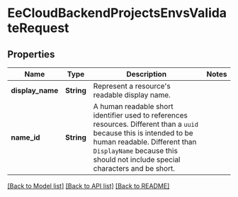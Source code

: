 # EeCloudBackendProjectsEnvsValidateRequest

## Properties

Name | Type | Description | Notes
------------ | ------------- | ------------- | -------------
**display_name** | **String** | Represent a resource's readable display name. | 
**name_id** | **String** | A human readable short identifier used to references resources. Different than a `uuid` because this is intended to be human readable. Different than `DisplayName` because this should not include special characters and be short. | 

[[Back to Model list]](../README.md#documentation-for-models) [[Back to API list]](../README.md#documentation-for-api-endpoints) [[Back to README]](../README.md)


